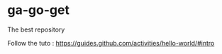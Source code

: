 # ga-go-get
The best repository

Follow the tuto : https://guides.github.com/activities/hello-world/#intro
